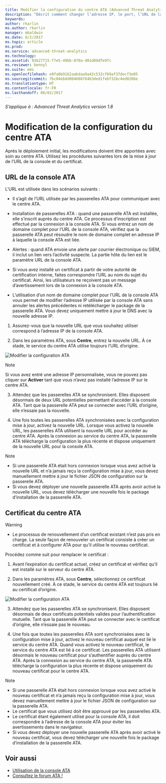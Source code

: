 ```yaml
---
title: Modifier la configuration du centre ATA (Advanced Threat Analytics) | Microsoft Docs
description: "Décrit comment changer l’adresse IP, le port, l’URL de la console ou le certificat de votre centre ATA."
keywords: 
author: rkarlin
ms.author: rkarlin
manager: mbaldwin
ms.date: 8/2/2017
ms.topic: article
ms.prod: 
ms.service: advanced-threat-analytics
ms.technology: 
ms.assetid: 93b27f15-f7e5-49bb-870a-d81d09dfe9fc
ms.reviewer: bennyl
ms.suite: ems
ms.openlocfilehash: e9fa0b9162aabdaa9a42c532cf69af37decf3e05
ms.sourcegitcommit: 7bc04eb4d004608764b3ded1febf32bc4ed020be
ms.translationtype: HT
ms.contentlocale: fr-FR
ms.lasthandoff: 08/02/2017
---
```

*S’applique à : Advanced Threat Analytics version 1.8*



# <a name="modifying-the-ata-center-configuration"></a>Modification de la configuration du centre ATA


Après le déploiement initial, les modifications doivent être apportées avec soin au centre ATA. Utilisez les procédures suivantes lors de la mise à jour de l’URL de la console et du certificat.

## <a name="the-ata-console-url"></a>URL de la console ATA

L’URL est utilisée dans les scénarios suivants :

-   Il s’agit de l’URL utilisée par les passerelles ATA pour communiquer avec le centre ATA.

- Installation de passerelles ATA : quand une passerelle ATA est installée, elle s’inscrit auprès du centre ATA. Ce processus d’inscription est effectué par la connexion à la console ATA. Si vous entrez un nom de domaine complet pour l’URL de la console ATA, vérifiez que la passerelle ATA peut résoudre le nom de domaine complet en adresse IP à laquelle la console ATA est liée.

-   Alertes : quand ATA envoie une alerte par courrier électronique ou SIEM, il inclut un lien vers l’activité suspecte. La partie hôte du lien est le paramètre URL de la console ATA.

-   Si vous avez installé un certificat à partir de votre autorité de certification interne, faites correspondre l’URL au nom du sujet du certificat. Ainsi, les utilisateurs ne reçoivent pas un message d’avertissement lors de la connexion à la console ATA.

-   L’utilisation d’un nom de domaine complet pour l’URL de la console ATA vous permet de modifier l’adresse IP utilisée par la console ATA sans annuler les alertes précédentes ni retélécharger le package de la passerelle ATA. Vous devez uniquement mettre à jour le DNS avec la nouvelle adresse IP.

1. Assurez-vous que la nouvelle URL que vous souhaitez utiliser correspond à l’adresse IP de la console ATA.

2. Dans les paramètres ATA, sous **Centre**, entrez la nouvelle URL. À ce stade, le service du centre ATA utilise toujours l’URL d’origine. 

 ![Modifier la configuration ATA](media/change-center-config.png)

  > [!NOTE]
  > Si vous avez entré une adresse IP personnalisée, vous ne pouvez pas cliquer sur **Activer** tant que vous n’avez pas installé l’adresse IP sur le centre ATA.
    
3. Attendez que les passerelles ATA se synchronisent. Elles disposent désormais de deux URL potentielles permettant d’accéder à la console ATA. Tant que la passerelle ATA peut se connecter avec l’URL d’origine, elle n’essaie pas la nouvelle.

4. Une fois toutes les passerelles ATA synchronisées avec la configuration mise à jour, activez la nouvelle URL. Lorsque vous activez la nouvelle URL, les passerelles ATA utilisent la nouvelle URL pour accéder au centre ATA. Après la connexion au service du centre ATA, la passerelle ATA télécharge la configuration la plus récente et dispose uniquement de la nouvelle URL pour la console ATA. 

> [!NOTE]
> -   Si une passerelle ATA était hors connexion lorsque vous avez activé la nouvelle URL et n’a jamais reçu la configuration mise à jour, vous devez manuellement mettre à jour le fichier JSON de configuration sur la passerelle ATA.
> -   Si vous devez déployer une nouvelle passerelle ATA après avoir activé la nouvelle URL, vous devez télécharger une nouvelle fois le package d’installation de la passerelle ATA.


## <a name="the-ata-center-certificate"></a>Certificat du centre ATA

> [!WARNING]
> - Le processus de renouvellement d’un certificat existant n’est pas pris en charge. La seule façon de renouveler un certificat consiste à créer un certificat et à configurer ATA pour qu’il utilise le nouveau certificat.


Procédez comme suit pour remplacer le certificat :

1. Avant l’expiration du certificat actuel, créez un certificat et vérifiez qu’il est installé sur le serveur du centre ATA. 

2. Dans les paramètres ATA, sous **Centre**, sélectionnez ce certificat nouvellement créé. À ce stade, le service du centre ATA est toujours lié au certificat d’origine. 

 ![Modifier la configuration ATA](media/change-center-config.png)

3. Attendez que les passerelles ATA se synchronisent. Elles disposent désormais de deux certificats potentiels valides pour l’authentification mutuelle. Tant que la passerelle ATA peut se connecter avec le certificat d’origine, elle n’essaie pas le nouveau.

4. Une fois que toutes les passerelles ATA sont synchronisées avec la configuration mise à jour, activez le nouveau certificat auquel est lié le service du centre ATA. Quand vous activez le nouveau certificat, le service du centre ATA est lié à ce certificat. Les passerelles ATA utilisent désormais le nouveau certificat pour s’authentifier auprès du centre ATA. Après la connexion au service du centre ATA, la passerelle ATA télécharge la configuration la plus récente et dispose uniquement du nouveau certificat pour le centre ATA. 

> [!NOTE]
> -   Si une passerelle ATA était hors connexion lorsque vous avez activé le nouveau certificat et n’a jamais reçu la configuration mise à jour, vous devez manuellement mettre à jour le fichier JSON de configuration sur la passerelle ATA.
> -   Le certificat que vous utilisez doit être approuvé par les passerelles ATA.
> -   Le certificat étant également utilisé pour la console ATA, il doit correspondre à l’adresse de la console ATA pour éviter les avertissements dans le navigateur.
> -   Si vous devez déployer une nouvelle passerelle ATA après avoir activé le nouveau certificat, vous devez télécharger une nouvelle fois le package d’installation de la passerelle ATA.



 
## <a name="see-also"></a>Voir aussi
- [Utilisation de la console ATA](working-with-ata-console.md)
- [Consultez le forum ATA !](https://aka.ms/ata-forum)
